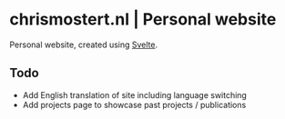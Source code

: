 # chrismostert.nl | Personal website

Personal website, created using [Svelte](https://svelte.dev/).

## Todo

- Add English translation of site including language switching
- Add projects page to showcase past projects / publications
